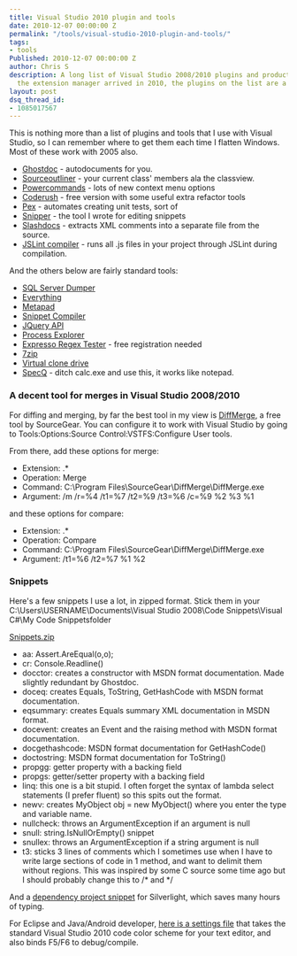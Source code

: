 ```yaml
---
title: Visual Studio 2010 plugin and tools
date: 2010-12-07 00:00:00 Z
permalink: "/tools/visual-studio-2010-plugin-and-tools/"
tags:
- tools
Published: 2010-12-07 00:00:00 Z
author: Chris S
description: A long list of Visual Studio 2008/2010 plugins and productivity tools. Since
  the extension manager arrived in 2010, the plugins on the list are a bit redundant.
layout: post
dsq_thread_id:
- 1085017567
---
```


This is nothing more than a list of plugins and tools that I use with Visual Studio, so I can remember where to get them each time I flatten Windows. Most of these work with 2005 also.

<!--more-->

  * [Ghostdoc][1] - autodocuments for you.
  * [Sourceoutliner][2] - your current class' members ala the classview.
  * [Powercommands][3] - lots of new context menu options
  * [Coderush][4] - free version with some useful extra refactor tools
  * [Pex][5] - automates creating unit tests, sort of
  * [Snipper][6] - the tool I wrote for editing snippets
  * [Slashdocs][7] - extracts XML comments into a separate file from the source.
  * [JSLint compiler][8] - runs all .js files in your project through JSLint during compilation.

And the others below are fairly standard tools:

  * [SQL Server Dumper][9]
  * [Everything][10]
  * [Metapad][11]
  * [Snippet Compiler][12]
  * [JQuery API][13]
  * [Process Explorer][14]
  * [Expresso Regex Tester][15] - free registration needed
  * [7zip][16]
  * [Virtual clone drive][17]
  * [SpecQ][18] - ditch calc.exe and use this, it works like notepad.

### A decent tool for merges in Visual Studio 2008/2010

For diffing and merging, by far the best tool in my view is [DiffMerge][19], a free tool by SourceGear. You can configure it to work with Visual Studio by going to Tools:Options:Source Control:VSTFS:Configure User tools.

From there, add these options for merge:

  * Extension: .*
  * Operation: Merge
  * Command: C:\Program Files\SourceGear\DiffMerge\DiffMerge.exe
  * Argument: /m /r=%4 /t1=%7 /t2=%9 /t3=%6 /c=%9 %2 %3 %1

and these options for compare:

  * Extension: .*
  * Operation: Compare
  * Command: C:\Program Files\SourceGear\DiffMerge\DiffMerge.exe
  * Argument: /t1=%6 /t2=%7 %1 %2

### Snippets

Here's a few snippets I use a lot, in zipped format. Stick them in your C:\Users\USERNAME\Documents\Visual Studio 2008\Code Snippets\Visual C#\My Code Snippetsfolder

[Snippets.zip][20]

  * aa: Assert.AreEqual(o,o);
  * cr: Console.Readline()
  * docctor: creates a constructor with MSDN format documentation. Made slightly redundant by Ghostdoc.
  * doceq: creates Equals, ToString, GetHashCode with MSDN format documentation.
  * eqsummary: creates Equals summary XML documentation in MSDN format.
  * docevent: creates an Event and the raising method with MSDN format documentation.
  * docgethashcode: MSDN format documentation for GetHashCode()
  * doctostring: MSDN format documentation for ToString()
  * propgg: getter property with a backing field
  * propgs: getter/setter property with a backing field
  * linq: this one is a bit stupid. I often forget the syntax of lambda select statements (I prefer fluent) so this spits out the format.
  * newv: creates MyObject obj = new MyObject() where you enter the type and variable name.
  * nullcheck: throws an ArgumentException if an argument is null
  * snull: string.IsNullOrEmpty() snippet
  * snullex: throws an ArgumentException if a string argument is null
  * t3: sticks 3 lines of comments which I sometimes use when I have to write large sections of code in 1 method, and want to delimit them without regions. This was inspired by some C source some time ago but I should probably change this to /\* and \*/

And a [dependency project snippet][21] for Silverlight, which saves many hours of typing.

For Eclipse and Java/Android developer, [here is a settings file][22] that takes the standard Visual Studio 2010 code color scheme for your text editor, and also binds F5/F6 to debug/compile.

 [1]: http://www.roland-weigelt.de/ghostdoc/
 [2]: http://www.codeplex.com/SourceCodeOutliner
 [3]: http://code.msdn.microsoft.com/PowerCommands
 [4]: http://msdn.microsoft.com/en-us/vcsharp/dd218053.aspx
 [5]: http://research.microsoft.com/en-us/projects/Pex/
 [6]: /assets/2013/02/Snipper1.zip
 [7]: http://blog.scott.willeke.com/2008/05/slashdocs-c-xml-comment-add-in-updated.html
 [8]: http://www.codeproject.com/KB/macros/JSLintVS.aspx
 [9]: http://www.ruizata.com/
 [10]: http://www.voidtools.com/
 [11]: http://liquidninja.com/metapad/download.html
 [12]: http://www.sliver.com/dotnet/SnippetCompiler/
 [13]: http://api.jquery.com/
 [14]: http://technet.microsoft.com/en-us/sysinternals/bb896653.aspx
 [15]: http://www.ultrapico.com/Expresso.htm
 [16]: http://www.7-zip.org/
 [17]: http://www.slysoft.com/en/virtual-clonedrive.html
 [18]: http://www.speqmath.com/index.php?id=4
 [19]: http://www.sourcegear.com/diffmerge/
 [20]: /assets/2013/02/snippets.zip
 [21]: /assets/2013/02/Dependency-property.zip
 [22]: /?p=924